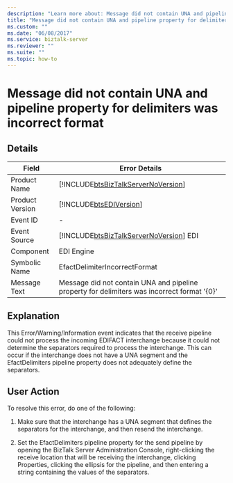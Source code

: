 ```yaml
---
description: "Learn more about: Message did not contain UNA and pipeline property for delimiters was incorrect format"
title: "Message did not contain UNA and pipeline property for delimiters was incorrect format"
ms.custom: ""
ms.date: "06/08/2017"
ms.service: biztalk-server
ms.reviewer: ""
ms.suite: ""
ms.topic: how-to
---
```

# Message did not contain UNA and pipeline property for delimiters was incorrect format
## Details  
  
| Field | Error Details |
|-----------------|---------------------------------------------------------------------------------------------|
|  Product Name   |     [!INCLUDE[btsBizTalkServerNoVersion](../includes/btsbiztalkservernoversion-md.md)]      |
| Product Version |                 [!INCLUDE[btsEDIVersion](../includes/btsediversion-md.md)]                  |
|    Event ID     |                                              -                                              |
|  Event Source   |   [!INCLUDE[btsBizTalkServerNoVersion](../includes/btsbiztalkservernoversion-md.md)] EDI    |
|    Component    |                                         EDI Engine                                          |
|  Symbolic Name  |                                EfactDelimiterIncorrectFormat                                |
|  Message Text   | Message did not contain UNA and pipeline property for delimiters was incorrect format '{0}' |
  
## Explanation  
 This Error/Warning/Information event indicates that the receive pipeline could not process the incoming EDIFACT interchange because it could not determine the separators required to process the interchange. This can occur if the interchange does not have a UNA segment and the EfactDelimiters pipeline property does not adequately define the separators.  
  
## User Action  
 To resolve this error, do one of the following:  
  
1.  Make sure that the interchange has a UNA segment that defines the separators for the interchange, and then resend the interchange.  
  
2.  Set the EfactDelimiters pipeline property for the send pipeline by opening the BizTalk Server Administration Console, right-clicking the receive location that will be receiving the interchange, clicking Properties, clicking the ellipsis for the pipeline, and then entering a string containing the values of the separators.
